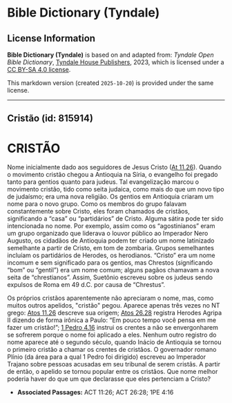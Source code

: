 # Bible Dictionary (Tyndale)

## License Information

**Bible Dictionary (Tyndale)** is based on and adapted from: _Tyndale Open Bible Dictionary_, [Tyndale House Publishers](https://tyndaleopenresources.com/), 2023, which is licensed under a [CC BY-SA 4.0 license](https://creativecommons.org/licenses/by-sa/4.0/legalcode.en).

This markdown version (created `2025-10-20`) is provided under the same license.



--------------------------------

## Cristão (id: 815914)

CRISTÃO
=======

Nome inicialmente dado aos seguidores de Jesus Cristo ([At 11\.26](https://ref.ly/Acts11:26)). Quando o movimento cristão chegou a Antioquia na Síria, o evangelho foi pregado tanto para gentios quanto para judeus. Tal evangelização marcou o movimento cristão, tido como seita judaica, como mais do que um novo tipo de judaísmo; era uma nova religião. Os gentios em Antioquia criaram um nome para o novo grupo. Como os membros do grupo falavam constantemente sobre Cristo, eles foram chamados de cristãos, significando a “casa” ou “partidários” de Cristo. Alguma sátira pode ter sido intencionada no nome. Por exemplo, assim como os “agostinianos” eram um grupo organizado que liderava o louvor público ao Imperador Nero Augusto, os cidadãos de Antioquia podem ter criado um nome latinizado semelhante a partir de Cristo, em tom de zombaria. Grupos semelhantes incluíam os partidários de Herodes, os herodianos. “Cristo” era um nome incomum e sem significado para os gentios, mas Chrestos (significando “bom” ou “gentil”) era um nome comum; alguns pagãos chamavam a nova seita de “chrestianos”. Assim, Suetônio escreveu sobre os judeus sendo expulsos de Roma em 49 d.C. por causa de “Chrestus”.

Os próprios cristãos aparentemente não apreciaram o nome, mas, como muitos outros apelidos, "cristão" pegou. Aparece apenas três vezes no NT grego: [Atos 11\.26](https://ref.ly/Acts11:26) descreve sua origem; [Atos 26\.28](https://ref.ly/Acts26:28) registra Herodes Agripa II dizendo de forma irônica a Paulo: “Em pouco tempo você pensa em me fazer um cristão!”; [1 Pedro 4\.16](https://ref.ly/1Pet4:16) instrui os crentes a não se envergonharem se sofrerem porque o nome foi aplicado a eles. Nenhum outro registro do nome aparece até o segundo século, quando Inácio de Antioquia se tornou o primeiro cristão a chamar os crentes de cristãos. O governador romano Plínio (da área para a qual 1 Pedro foi dirigido) escreveu ao Imperador Trajano sobre pessoas acusadas em seu tribunal de serem cristãs. A partir de então, o apelido se tornou popular entre os cristãos. Que nome melhor poderia haver do que um que declarasse que eles pertenciam a Cristo?

* **Associated Passages:** ACT 11:26; ACT 26:28; 1PE 4:16

